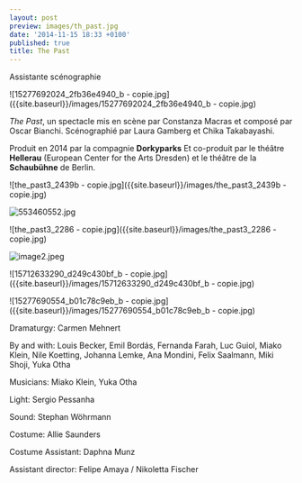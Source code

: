 ```yaml
---
layout: post
preview: images/th_past.jpg
date: '2014-11-15 18:33 +0100'
published: true
title: The Past
---
```

Assistante scénographie

![15277692024_2fb36e4940_b - copie.jpg]({{site.baseurl}}/images/15277692024_2fb36e4940_b - copie.jpg)

_The Past_, un spectacle mis en scène par Constanza Macras et composé par Oscar Bianchi. 
Scénographié par Laura Gamberg et Chika Takabayashi.

Produit en 2014 par la compagnie **Dorkyparks**
Et co-produit par le théâtre **Hellerau** 
(European Center for the Arts Dresden) et le théâtre de la **Schaubühne** de Berlin.

![the_past3_2439b - copie.jpg]({{site.baseurl}}/images/the_past3_2439b - copie.jpg)

![553460552.jpg]({{site.baseurl}}/images/553460552.jpg)

![the_past3_2286 - copie.jpg]({{site.baseurl}}/images/the_past3_2286 - copie.jpg)

![image2.jpeg]({{site.baseurl}}/images/image2.jpeg)

![15712633290_d249c430bf_b - copie.jpg]({{site.baseurl}}/images/15712633290_d249c430bf_b - copie.jpg)

![15277690554_b01c78c9eb_b - copie.jpg]({{site.baseurl}}/images/15277690554_b01c78c9eb_b - copie.jpg)


Dramaturgy: Carmen Mehnert

By and with: Louis Becker, Emil Bordás, Fernanda Farah, Luc Guiol, Miako Klein, Nile Koetting, Johanna Lemke, Ana Mondini, Felix Saalmann, Miki Shoji, Yuka Otha

Musicians: Miako Klein, Yuka Otha

Light: Sergio Pessanha

Sound: Stephan Wöhrmann

Costume: Allie Saunders

Costume Assistant: Daphna Munz

Assistant director: Felipe Amaya / Nikoletta Fischer

